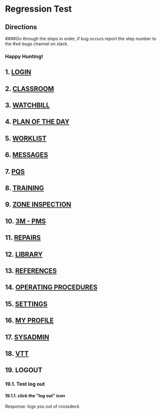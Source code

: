 # Regression Test
## Directions
####Go through the steps in order, if bug occurs report the step number to the #xd-bugs channel on slack. 
### Happy Hunting!



## 1. [LOGIN]()

## 2. [CLASSROOM]()

## 3. [WATCHBILL]() 

## 4. [PLAN OF THE DAY]()

## 5. [WORKLIST]()

## 6. [MESSAGES]()

## 7. [PQS]()

## 8. [TRAINING]()

## 9. [ZONE INSPECTION]()

## 10. [3M - PMS]()

## 11. [REPAIRS]()

## 12. [LIBRARY]()

## 13. [REFERENCES]()

## 14. [OPERATING PROCEDURES]()

## 15. [SETTINGS]()

## 16. [MY PROFILE]()

## 17. [SYSADMIN]()

## 18. [VTT]()

## 19. LOGOUT

### 19.1. Test log out
#### 19.1.1. click the "log out" icon
Response: logs you out of crossdeck
